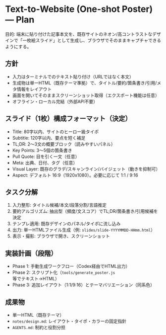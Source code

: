 # Text-to-Website (One-shot Poster) — Plan

目的: 端末に貼り付けた記事本文を、既存サイトのネオン/高コントラストなデザインで「一枚絵スライド」として生成し、ブラウザでそのままキャプチャできるようにする。

## 方針
- 入力はターミナルでのテキスト貼り付け（URLではなく本文）
- 生成物は単一HTML（既存テーマ準拠）で、タイトル/要約/箇条書き/引用/メタ情報をレイアウト
- 画面を開いてそのままスクリーンショット取得（エクスポート機能は任意）
- オフライン・ローカル完結（外部API不要）

## スライド（1枚）構成フォーマット（決定）
- Title: 80字以内、サイトのヒーロー級タイポ
- Subtitle: 120字以内、要点を短く補足
- TL;DR: 2〜3文の概要ブロック（読みやすいパネル）
- Key Points: 3〜5個の箇条書き
- Pull Quote: 目を引く一文（任意）
- Meta: 出典、日付、タグ（任意）
- Visual Layer: 既存のグラデ/スキャンライン/バイジェット（動きを抑制可）
- Aspect: デフォルト 16:9（1920x1080）。必要に応じて 1:1 / 9:16

## タスク分解
1. 入力整形: タイトル候補/本文/段落分割/言語推定
2. 要約アルゴリズム: 抽出型（頻度/文スコア）でTL;DR/箇条書き/引用候補を決定
3. テンプレ適用: 既存デザインのパネル/タイポに流し込み
4. 出力: 単一HTMLファイル生成（例: `slides/slide-YYYYMMDD-HHmm.html`）
5. 表示・撮影: ブラウザで開き、スクリーンショット

## 実装計画（段階）
- Phase 1: 手動生成ワークフロー（Codex経由でHTML出力）
- Phase 2: スクリプト化（`tools/generate_poster.js`等でテキスト→HTML）
- Phase 3: 追加レイアウト（1:1/9:16）とテーマバリエーション（同系色）

## 成果物
- 単一HTML（既存テーマ）
- `notes/design.md`: レイアウト・タイポ・カラーの固定指針
- `AGENTS.md`: 制約と役割分担

